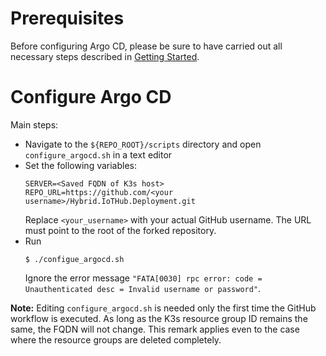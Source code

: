 # Prerequisites
Before configuring Argo CD, please be sure to have carried out all necessary steps described in [Getting Started](./getting-started.md).

# Configure Argo CD
Main steps:

- Navigate to the `${REPO_ROOT}/scripts` directory and open `configure_argocd.sh` in a text editor
- Set the following variables:
  ```
  SERVER=<Saved FQDN of K3s host>
  REPO_URL=https://github.com/<your username>/Hybrid.IoTHub.Deployment.git
  ```
  Replace `<your_username>` with your actual GitHub username.  The URL must point to the root of the forked repository.
- Run
  ```
  $ ./configue_argocd.sh
  ```
  Ignore the error message `"FATA[0030] rpc error: code = Unauthenticated desc = Invalid username or password"`.

**Note:**  Editing `configure_argocd.sh` is needed only the first time the GitHub workflow is executed.  As long as the K3s resource group ID remains the same, the FQDN will not change.  This remark applies even to the case where the resource groups are deleted completely.
